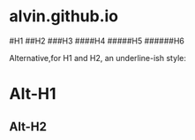 # alvin.github.io
#H1
##H2
###H3
####H4
#####H5
######H6

Alternative,for H1 and H2, an underline-ish style:

Alt-H1
======

Alt-H2
------
